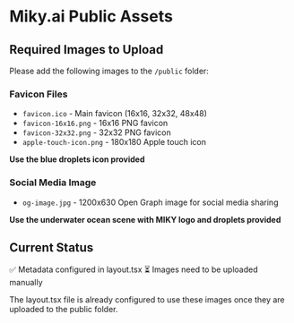 # Miky.ai Public Assets

## Required Images to Upload

Please add the following images to the `/public` folder:

### Favicon Files
- `favicon.ico` - Main favicon (16x16, 32x32, 48x48)
- `favicon-16x16.png` - 16x16 PNG favicon
- `favicon-32x32.png` - 32x32 PNG favicon
- `apple-touch-icon.png` - 180x180 Apple touch icon

**Use the blue droplets icon provided**

### Social Media Image
- `og-image.jpg` - 1200x630 Open Graph image for social media sharing

**Use the underwater ocean scene with MIKY logo and droplets provided**

## Current Status
✅ Metadata configured in layout.tsx
⏳ Images need to be uploaded manually

The layout.tsx file is already configured to use these images once they are uploaded to the public folder.
